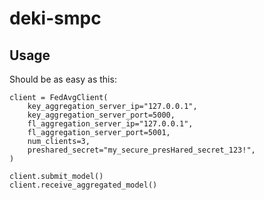 # deki-smpc

## Usage

Should be as easy as this:

```
client = FedAvgClient(
    key_aggregation_server_ip="127.0.0.1",
    key_aggregation_server_port=5000,
    fl_aggregation_server_ip="127.0.0.1",
    fl_aggregation_server_port=5001,
    num_clients=3,
    preshared_secret="my_secure_presHared_secret_123!",
)

client.submit_model()
client.receive_aggregated_model()
```